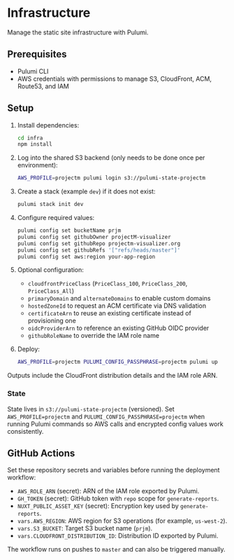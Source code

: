 # Infrastructure

Manage the static site infrastructure with Pulumi.

## Prerequisites

- Pulumi CLI
- AWS credentials with permissions to manage S3, CloudFront, ACM, Route53, and IAM

## Setup

1. Install dependencies:
   ```bash
   cd infra
   npm install
   ```
2. Log into the shared S3 backend (only needs to be done once per environment):
   ```bash
   AWS_PROFILE=projectm pulumi login s3://pulumi-state-projectm
   ```
3. Create a stack (example `dev`) if it does not exist:
   ```bash
   pulumi stack init dev
   ```
4. Configure required values:
   ```bash
   pulumi config set bucketName prjm
   pulumi config set githubOwner projectM-visualizer
   pulumi config set githubRepo projectm-visualizer.org
   pulumi config set githubRefs '["refs/heads/master"]'
   pulumi config set aws:region your-app-region
   ```
5. Optional configuration:
   - `cloudfrontPriceClass` (`PriceClass_100`, `PriceClass_200`, `PriceClass_All`)
   - `primaryDomain` and `alternateDomains` to enable custom domains
   - `hostedZoneId` to request an ACM certificate via DNS validation
   - `certificateArn` to reuse an existing certificate instead of provisioning one
   - `oidcProviderArn` to reference an existing GitHub OIDC provider
   - `githubRoleName` to override the IAM role name

6. Deploy:
   ```bash
   AWS_PROFILE=projectm PULUMI_CONFIG_PASSPHRASE=projectm pulumi up
   ```

Outputs include the CloudFront distribution details and the IAM role ARN.

### State

State lives in `s3://pulumi-state-projectm` (versioned). Set `AWS_PROFILE=projectm` and `PULUMI_CONFIG_PASSPHRASE=projectm` when running Pulumi commands so AWS calls and encrypted config values work consistently.

## GitHub Actions

Set these repository secrets and variables before running the deployment workflow:

- `AWS_ROLE_ARN` (secret): ARN of the IAM role exported by Pulumi.
- `GH_TOKEN` (secret): GitHub token with `repo` scope for `generate-reports`.
- `NUXT_PUBLIC_ASSET_KEY` (secret): Encryption key used by `generate-reports`.
- `vars.AWS_REGION`: AWS region for S3 operations (for example, `us-west-2`).
- `vars.S3_BUCKET`: Target S3 bucket name (`prjm`).
- `vars.CLOUDFRONT_DISTRIBUTION_ID`: Distribution ID exported by Pulumi.

The workflow runs on pushes to `master` and can also be triggered manually.
